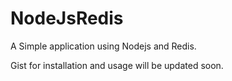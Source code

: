 # NodeJsRedis
A Simple application using Nodejs and Redis.

Gist for installation and usage will be updated soon.
